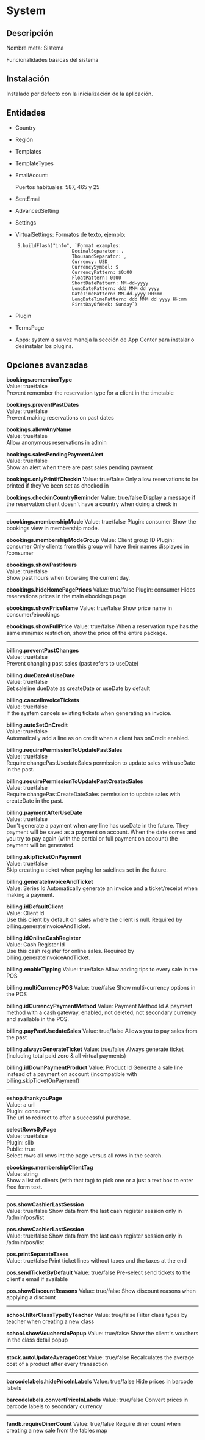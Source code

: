 # System

## Descripción 
Nombre meta: Sistema

Funcionalidades básicas del sistema

## Instalación
Instalado por defecto con la inicialización de la aplicación.
## Entidades 
* Country 

* Región 

* Templates

* TemplateTypes

* EmailAcount: 

    Puertos habituales: 587, 465 y 25

* SentEmail

* AdvancedSetting

* Settings

* VirtualSettings: 
    Formatos de texto, ejemplo: 
    
```
    S.buildFlash("info", `Format examples:
                        DecimalSeparator: .
                        ThousandSeparator: ,
                        Currency: USD
                        CurrencySymbol: $
                        CurrencyPattern: $0:00
                        FloatPattern: 0:00
                        ShortDatePattern: MM-dd-yyyy
                        LongDatePattern: ddd MMM dd yyyy
                        DateTimePattern: MM-dd-yyyy HH:mm
                        LongDateTimePattern: ddd MMM dd yyyy HH:mm
                        FirstDayOfWeek: Sunday`)
```

* Plugin

* TermsPage

* Apps: system a su vez maneja la sección de App Center para instalar o desinstalar los plugins.

## Opciones avanzadas 

**bookings.rememberType**  
Value: true/false  
Prevent remember the reservation type for a client in the timetable

**bookings.preventPastDates**  
Value: true/false  
Prevent making reservations on past dates

**bookings.allowAnyName**  
Value: true/false  
Allow anonymous reservations in admin

**bookings.salesPendingPaymentAlert**  
Value: true/false  
Show an alert when there are past sales pending payment

**bookings.onlyPrintIfCheckin**
Value: true/false
Only allow reservations to be printed if they've been set as checked in

**bookings.checkinCountryReminder**
Value: true/false
Display a message if the reservation client doesn't have a country when doing a check in

-----

**ebookings.membershipMode**
Value: true/false
Plugin: consumer
Show the bookings view in membership mode.

**ebookings.membershipModeGroup**
Value: Client group ID
Plugin: consumer
Only clients from this group will have their names displayed in /consumer

**ebookings.showPastHours**  
Value: true/false  
Show past hours when browsing the current day.

**ebookings.hideHomePagePrices**
Value: true/false
Plugin: consumer
Hides reservations prices in the main ebookings page

**ebookings.showPriceName**
Value: true/false
Show price name in consumer/ebookings

**ebookings.showFullPrice**
Value: true/false
When a reservation type has the same min/max restriction, show the price of the entire package.

-----

**billing.preventPastChanges**  
Value: true/false  
Prevent changing past sales (past refers to useDate)

**billing.dueDateAsUseDate**  
Value: true/false              
Set saleline dueDate as createDate or useDate by default

**billing.cancelInvoiceTickets**   
Value: true/false  
If the system cancels existing tickets when generating an invoice.

**billing.autoSetOnCredit**  
Value: true/false  
Automatically add a line as on credit when a client has onCredit enabled.

**billing.requirePermissionToUpdatePastSales**  
Value: true/false  
Require changePastUsedateSales permission to update sales with useDate in the past.

**billing.requirePermissionToUpdatePastCreatedSales**  
Value: true/false  
Require changePastCreateDateSales permission to update sales with createDate in the past.

**billing.paymentAfterUseDate**  
Value: true/false  
Don't generate a payment when any line has useDate in the future. They payment will be saved as a payment on account.
When the date comes and you try to pay again (with the partial or full payment on account) the payment will be generated.

**billing.skipTicketOnPayment**  
Value: true/false  
Skip creating a ticket when paying for salelines set in the future.

**billing.generateInvoiceAndTicket**  
Value: Series Id
Automatically generate an invoice and a ticket/receipt when making a payment.

**billing.idDefaultClient**  
Value: Client Id  
Use this client by default on sales where the client is null. Required by billing.generateInvoiceAndTicket.

**billing.idOnlineCashRegister**  
Value: Cash Register Id  
Use this cash register for online sales. Required by billing.generateInvoiceAndTicket.

**billing.enableTipping**
Value: true/false
Allow adding tips to every sale in the POS

**billing.multiCurrencyPOS**
Value: true/false
Show multi-currency options in the POS

**billing.idCurrencyPaymentMethod**
Value: Payment Method Id
A payment method with a cash gateway, enabled, not deleted, not secondary currency and available in the POS.

**billing.payPastUsedateSales**
Value: true/false
Allows you to pay sales from the past 

**billing.alwaysGenerateTicket**
Value: true/false
Always generate ticket (including total paid zero & all virtual payments)

**billing.idDownPaymentProduct**
Value: Product Id
Generate a sale line instead of a payment on account (incompatible with billing.skipTicketOnPayment)

-----

**eshop.thankyouPage**  
Value: a url  
Plugin: consumer  
The url to redirect to after a successful purchase.  

**selectRowsByPage**  
Value: true/false   
Plugin: slib   
Public: true   
Select rows all rows int the page versus all rows in the search.

**ebookings.membershipClientTag**  
Value: string  
Show a list of clients (with that tag) to pick one or a just a text box to enter free form text.

-----

**pos.showCashierLastSession**  
Value: true/false
Show data from the last cash register session only in /admin/pos/list

**pos.showCashierLastSession**  
Value: true/false
Show data from the last cash register session only in /admin/pos/list

**pos.printSeparateTaxes**  
Value: true/false
Print ticket lines without taxes and the taxes at the end

**pos.sendTicketByDefault**
Value: true/false
Pre-select send tickets to the client's email if available

**pos.showDiscountReasons**
Value: true/false
Show discount reasons when applying a discount

-----

**school.filterClassTypeByTeacher**
Value: true/false
Filter class types by teacher when creating a new class

**school.showVouchersInPopup**
Value: true/false
Show the client's vouchers in the class detail popup

-----

**stock.autoUpdateAverageCost**
Value: true/false
Recalculates the average cost of a product after every transaction 

-----

**barcodelabels.hidePriceInLabels**
Value: true/false
Hide prices in barcode labels

**barcodelabels.convertPriceInLabels**
Value: true/false
Convert prices in barcode labels to secondary currency

-----

**fandb.requireDinerCount**
Value: true/false
Require diner count when creating a new sale from the tables map
